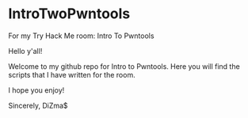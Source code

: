# IntroTwoPwntools
For my Try Hack Me room: Intro To Pwntools

Hello y'all!

Welcome to my github repo for Intro to Pwntools. Here you will find the scripts that I have written for the room.

I hope you enjoy!

Sincerely,
DiZma$
